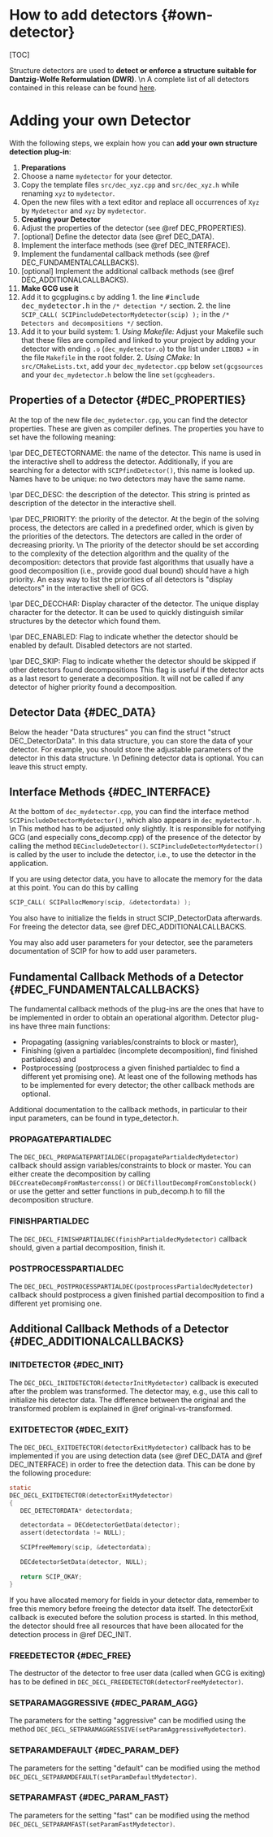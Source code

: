 # How to add detectors {#own-detector}

[TOC]

Structure detectors are used to **detect or enforce a structure suitable for Dantzig-Wolfe Reformulation (DWR)**.
\n
A complete list of all detectors contained in this release can be found [here](#detectors).

# Adding your own Detector

With the following steps, we explain how you can **add your own structure detection plug-in**:
1. **Preparations**
  1. Choose a name `mydetector` for your detector.
  2. Copy the template files `src/dec_xyz.cpp` and `src/dec_xyz.h`
     while renaming `xyz` to `mydetector`.
  3. Open the new files with a text editor and replace all occurrences of `Xyz` by `Mydetector` and `xyz` by `mydetector`.
2. **Creating your Detector**
  1. Adjust the properties of the detector (see @ref DEC_PROPERTIES).
  2. [optional] Define the detector data (see @ref DEC_DATA).
  3. Implement the interface methods (see @ref DEC_INTERFACE).
  4. Implement the fundamental callback methods (see @ref DEC_FUNDAMENTALCALLBACKS).
  5. [optional] Implement the additional callback methods (see @ref DEC_ADDITIONALCALLBACKS).
3. **Make GCG use it**
  1. Add it to gcgplugins.c by adding
    1. the line <tt>\#include dec_mydetector.h</tt> in the `/* detection */` section.
    2. the line `SCIP_CALL( SCIPincludeDetectorMydetector(scip) );` in  the `/* Detectors and decompositions */` section.
  2. Add it to your build system:
    1. _Using Makefile:_ Adjust your Makefile such that these files are compiled and linked to your project by adding your detector with ending `.o` (`dec_mydetector.o`) to the list under `LIBOBJ =` in the file `Makefile` in the root folder.
    2. _Using CMake:_ In `src/CMakeLists.txt`, add your `dec_mydetector.cpp` below `set(gcgsources` and your `dec_mydetector.h` below the line `set(gcgheaders`.



## Properties of a Detector {#DEC_PROPERTIES}
At the top of the new file `dec_mydetector.cpp`, you can find the detector properties.
These are given as compiler defines.
The properties you have to set have the following meaning:

\par DEC_DETECTORNAME: the name of the detector.
This name is used in the interactive shell to address the detector.
Additionally, if you are searching for a detector with `SCIPfindDetector()`, this name is looked up.
Names have to be unique: no two detectors may have the same name.

\par DEC_DESC: the description of the detector.
This string is printed as description of the detector in the interactive shell.

\par DEC_PRIORITY: the priority of the detector.
At the begin of the solving process, the detectors are called in a predefined order, which is given by the priorities
of the detectors.
The detectors are called in the order of decreasing priority.
\n
The priority of the detector should be set according to the complexity of the detection algorithm and the quality of the decomposition:
detectors that provide fast algorithms that usually have a good decomposition (i.e., provide good dual bound) should have a high
priority. An easy way to list the priorities of all detectors is "display detectors" in the interactive shell of GCG.

\par DEC_DECCHAR: Display character of the detector.
The unique display character for the detector. It can be used to quickly distinguish similar structures by the detector which found them.

\par DEC_ENABLED: Flag to indicate whether the detector should be enabled by default.
Disabled detectors are not started.

\par DEC_SKIP: Flag to indicate whether the detector should be skipped if other detectors found decompositions
This flag is useful if the detector acts as a last resort to generate a decomposition. It will not be called if any detector of higher
priority found a decomposition.

## Detector Data {#DEC_DATA}
Below the header "Data structures" you can find the struct "struct DEC_DetectorData".
In this data structure, you can store the data of your detector. For example, you should store the adjustable parameters
of the detector in this data structure.
\n
Defining detector data is optional. You can leave this struct empty.


## Interface Methods {#DEC_INTERFACE}
At the bottom of `dec_mydetector.cpp`, you can find the interface method `SCIPincludeDetectorMydetector()`,
which also appears in `dec_mydetector.h`.
\n
This method has to be adjusted only slightly.
It is responsible for notifying GCG (and especially cons_decomp.cpp) of the presence of the detector by calling the method
`DECincludeDetector()`.
`SCIPincludeDetectorMydetector()` is called by the user to include the detector,
i.e., to use the detector in the application.

If you are using detector data, you have to allocate the memory for the data at this point.
You can do this by calling
```C
SCIP_CALL( SCIPallocMemory(scip, &detectordata) );
```
You also have to initialize the fields in struct SCIP_DetectorData afterwards. For freeing the
detector data, see @ref DEC_ADDITIONALCALLBACKS.

You may also add user parameters for your detector, see the parameters documentation of SCIP for how to add user parameters.


## Fundamental Callback Methods of a Detector {#DEC_FUNDAMENTALCALLBACKS}
The fundamental callback methods of the plug-ins are the ones that have to be implemented in order to obtain
an operational algorithm. Detector plug-ins have three main functions:
 * Propagating (assigning variables/constraints to block or master),
 * Finishing (given a partialdec (incomplete decomposition), find finished partialdecs) and
 * Postprocessing (postprocess a given finished partialdec to find a different yet promising one).
At least one of the following methods has to be implemented for every detector; the other callback methods are optional.

Additional documentation to the callback methods, in particular to their input parameters,
can be found in type_detector.h.

### PROPAGATEPARTIALDEC
The `DEC_DECL_PROPAGATEPARTIALDEC(propagatePartialdecMydetector)` callback should assign variables/constraints to block or master. You can either create the decomposition by calling `DECcreateDecompFromMasterconss()` or `DECfilloutDecompFromConstoblock()` or use the getter and setter functions in pub_decomp.h to fill the decomposition structure.

### FINISHPARTIALDEC
The `DEC_DECL_FINISHPARTIALDEC(finishPartialdecMydetector)` callback should, given a partial decomposition, finish it.

### POSTPROCESSPARTIALDEC
The `DEC_DECL_POSTPROCESSPARTIALDEC(postprocessPartialdecMydetector)` callback should postprocess a given finished partial decomposition to find a different yet promising one.

## Additional Callback Methods of a Detector {#DEC_ADDITIONALCALLBACKS}
### INITDETECTOR {#DEC_INIT}
The `DEC_DECL_INITDETECTOR(detectorInitMydetector)` callback is executed after the problem was transformed.
The detector may, e.g., use this call to initialize his detector data.
The difference between the original and the transformed problem is explained in
@ref original-vs-transformed.

### EXITDETECTOR {#DEC_EXIT}
The `DEC_DECL_EXITDETECTOR(detectorExitMydetector)` callback has to be implemented if you are using detection data (see @ref DEC_DATA and @ref DEC_INTERFACE) in order to free the detection data.
This can be done by the following procedure:
```C
static
DEC_DECL_EXITDETECTOR(detectorExitMydetector)
{
   DEC_DETECTORDATA* detectordata;

   detectordata = DECdetectorGetData(detector);
   assert(detectordata != NULL);

   SCIPfreeMemory(scip, &detectordata);

   DECdetectorSetData(detector, NULL);

   return SCIP_OKAY;
}
```
If you have allocated memory for fields in your detector data, remember to free this memory
before freeing the detector data itself.
The detectorExit callback is executed before the solution process is started.
In this method, the detector should free all resources that have been allocated for the detection process in @ref DEC_INIT.

### FREEDETECTOR {#DEC_FREE}
The destructor of the detector to free user data (called when GCG is exiting) has to be defined in `DEC_DECL_FREEDETECTOR(detectorFreeMydetector)`.

### SETPARAMAGGRESSIVE {#DEC_PARAM_AGG}
The parameters for the setting "aggressive" can be modified using the method `DEC_DECL_SETPARAMAGGRESSIVE(setParamAggressiveMydetector)`.

### SETPARAMDEFAULT {#DEC_PARAM_DEF}
The parameters for the setting "default" can be modified using the method `DEC_DECL_SETPARAMDEFAULT(setParamDefaultMydetector)`.

### SETPARAMFAST {#DEC_PARAM_FAST}
The parameters for the setting "fast" can be modified using the method `DEC_DECL_SETPARAMFAST(setParamFastMydetector)`.
